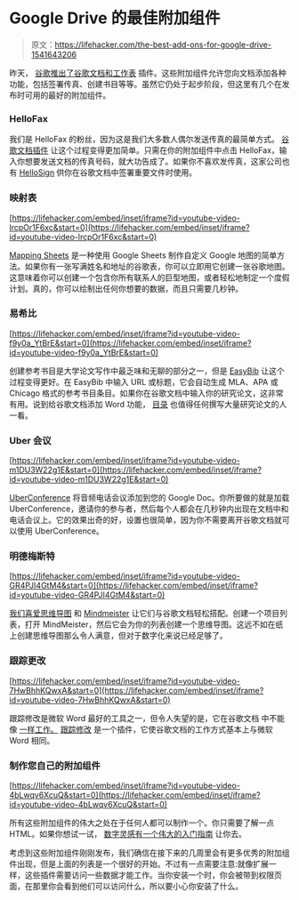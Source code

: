 # Google Drive 的最佳附加组件

> 原文：<https://lifehacker.com/the-best-add-ons-for-google-drive-1541643206>

昨天， [谷歌推出了谷歌文档和工作表](https://lifehacker.com/google-launches-add-ons-to-supercharge-google-docs-and-1541460292) 插件。这些附加组件允许您向文档添加各种功能，包括签署传真、创建书目等等。虽然它仍处于起步阶段，但这里有几个在发布时可用的最好的附加组件。



### HelloFax

我们是 HelloFax 的粉丝，因为这是我们大多数人偶尔发送传真的最简单方式。 [谷歌文档插件](https://chrome.google.com/webstore/detail/hellofax/faaocgnafkndolajfpllmaamddlclkii) 让这个过程变得更加简单。只需在你的附加组件中点击 HelloFax，输入你想要发送文档的传真号码，就大功告成了。如果你不喜欢发传真，这家公司也有 [HelloSign](https://www.hellosign.com/google-docs-add-on) 供你在谷歌文档中签署重要文件时使用。

### 映射表

 [https://lifehacker.com/embed/inset/iframe?id=youtube-video-lrcpOr1F6xc&start=0](https://lifehacker.com/embed/inset/iframe?id=youtube-video-lrcpOr1F6xc&start=0) 

[Mapping Sheets](https://chrome.google.com/webstore/detail/mapping-sheets/ddfdjfkaipgeahdjeemdojbpcglcncif) 是一种使用 Google Sheets 制作自定义 Google 地图的简单方法。如果你有一张写满姓名和地址的谷歌表，你可以立即用它创建一张谷歌地图。这意味着你可以创建一个包含你所有联系人的巨型地图，或者轻松地制定一个度假计划。真的，你可以绘制出任何你想要的数据，而且只需要几秒钟。

### 易希比

 [https://lifehacker.com/embed/inset/iframe?id=youtube-video-f9y0a_YtBrE&start=0](https://lifehacker.com/embed/inset/iframe?id=youtube-video-f9y0a_YtBrE&start=0) 

创建参考书目是大学论文写作中最乏味和无聊的部分之一，但是 [EasyBib](https://chrome.google.com/webstore/detail/easybib-bibliography-crea/dnhomniofbmbomomggjpkakilbbgfkhc) 让这个过程变得更好。在 EasyBib 中输入 URL 或标题，它会自动生成 MLA、APA 或 Chicago 格式的参考书目条目。如果你在谷歌文档中输入你的研究论文，这非常有用。说到给谷歌文档添加 Word 功能， [目录](https://chrome.google.com/webstore/detail/table-of-contents/ickpeaanccmmabadbfiknbobkmkdnnaj?utm_source=permalink) 也值得任何撰写大量研究论文的人一看。

### Uber 会议

 [https://lifehacker.com/embed/inset/iframe?id=youtube-video-m1DU3W22g1E&start=0](https://lifehacker.com/embed/inset/iframe?id=youtube-video-m1DU3W22g1E&start=0) 

[UberConference](https://chrome.google.com/webstore/detail/uberconference/hbnkihaebkcmacjhmenhepamcdjolbmi?utm_source=permalink) 将音频电话会议添加到您的 Google Doc。你所要做的就是加载 UberConference，邀请你的参与者，然后每个人都会在几秒钟内出现在文档中和电话会议上。它的效果出奇的好，设置也很简单，因为你不需要离开谷歌文档就可以使用 UberConference。

### 明德梅斯特

 [https://lifehacker.com/embed/inset/iframe?id=youtube-video-GR4PJI4GtM4&start=0](https://lifehacker.com/embed/inset/iframe?id=youtube-video-GR4PJI4GtM4&start=0) 

[我们喜爱思维导图](https://lifehacker.com/how-to-use-mind-maps-to-unleash-your-brains-creativity-1348869811) 和 [Mindmeister](https://chrome.google.com/webstore/detail/mindmeister/gknkengmjmcdgefkhdindnnljbhadikn) 让它们与谷歌文档轻松搭配。创建一个项目列表，打开 MindMeister，然后它会为你的列表创建一个思维导图。这远不如在纸上创建思维导图那么令人满意，但对于数字化来说已经足够了。

### 跟踪更改

 [https://lifehacker.com/embed/inset/iframe?id=youtube-video-7HwBhhKQwxA&start=0](https://lifehacker.com/embed/inset/iframe?id=youtube-video-7HwBhhKQwxA&start=0) 

跟踪修改是微软 Word 最好的工具之一，但令人失望的是，它在谷歌文档 中不能像 [一样工作。](http://googledocs.blogspot.com/2010/09/more-tools-for-viewing-document.html) [跟踪修改](https://chrome.google.com/webstore/detail/track-changes/pgjeblaieehjmmahlikmifaggjckpcnp?utm_source=permalink) 是一个插件，它使谷歌文档的工作方式基本上与微软 Word 相同。

### 制作您自己的附加组件

 [https://lifehacker.com/embed/inset/iframe?id=youtube-video-4bLwqv6XcuQ&start=0](https://lifehacker.com/embed/inset/iframe?id=youtube-video-4bLwqv6XcuQ&start=0) 

所有这些附加组件的伟大之处在于任何人都可以制作一个。你只需要了解一点 HTML。如果你想试一试， [数字灵感有一个伟大的入门指南](http://www.labnol.org/internet/write-google-docs-addon/28446/) 让你去。

考虑到这些附加组件刚刚发布，我们确信在接下来的几周里会有更多优秀的附加组件出现，但是上面的列表是一个很好的开始。不过有一点需要注意:就像扩展一样，这些插件需要访问一些数据才能工作。当你安装一个时，你会被带到权限页面，在那里你会看到他们可以访问什么，所以要小心你安装了什么。